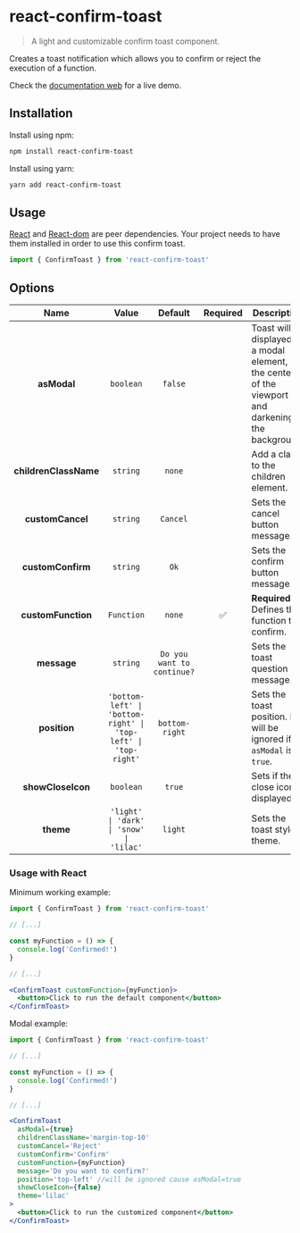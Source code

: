 # react-confirm-toast

> A light and customizable confirm toast component.

Creates a toast notification which allows you to confirm or reject the execution of a function.

Check the [documentation web](https://react-confirm-toast-docs.vercel.app/) for a live demo.

## Installation

Install using npm:

```sh
npm install react-confirm-toast
```

Install using yarn:

```sh
yarn add react-confirm-toast
```

## Usage

[React](https://sass-lang.com/) and [React-dom](https://sass-lang.com/) are peer dependencies. Your project needs to have them installed in order to use this confirm toast.

```jsx
import { ConfirmToast } from 'react-confirm-toast'
```

## Options

|         Name          |                             Value                              |          Default           | Required | Description                                                                                             |
| :-------------------: | :------------------------------------------------------------: | :------------------------: | :------: | ------------------------------------------------------------------------------------------------------- |
|      **asModal**      |                           `boolean`                            |          `false`           |          | Toast will be displayed as a modal element, in the center of the viewport and darkening the background. |
| **childrenClassName** |                            `string`                            |           `none`           |          | Add a class to the children element.                                                                    |
|   **customCancel**    |                            `string`                            |          `Cancel`          |          | Sets the cancel button message.                                                                         |
|   **customConfirm**   |                            `string`                            |            `Ok`            |          | Sets the confirm button message.                                                                        |
|  **customFunction**   |                           `Function`                           |           `none`           |    ✅    | **Required**. Defines the function to confirm.                                                          |
|      **message**      |                            `string`                            | `Do you want to continue?` |          | Sets the toast question message.                                                                        |
|     **position**      | `'bottom-left' \| 'bottom-right' \| 'top-left' \| 'top-right'` |       `bottom-right`       |          | Sets the toast position. It will be ignored if `asModal` is `true`.                                     |
|   **showCloseIcon**   |                           `boolean`                            |           `true`           |          | Sets if the close icon is displayed.                                                                    |
|       **theme**       |            `'light' \| 'dark' \| 'snow' \| 'lilac'`            |          `light`           |          | Sets the toast style theme.                                                                             |

### Usage with React

Minimum working example:

```jsx
import { ConfirmToast } from 'react-confirm-toast'

// [...]

const myFunction = () => {
  console.log('Confirmed!')
}

// [...]

<ConfirmToast customFunction={myFunction}>
  <button>Click to run the default component</button>
</ConfirmToast>
```

Modal example:

```jsx
import { ConfirmToast } from 'react-confirm-toast'

// [...]

const myFunction = () => {
  console.log('Confirmed!')
}

// [...]

<ConfirmToast
  asModal={true}
  childrenClassName='margin-top-10'
  customCancel='Reject'
  customConfirm='Confirm'
  customFunction={myFunction}
  message='Do you want to confirm?'
  position='top-left' //will be ignored cause asModal=true
  showCloseIcon={false}
  theme='lilac'
>
  <button>Click to run the customized component</button>
</ConfirmToast>
```
